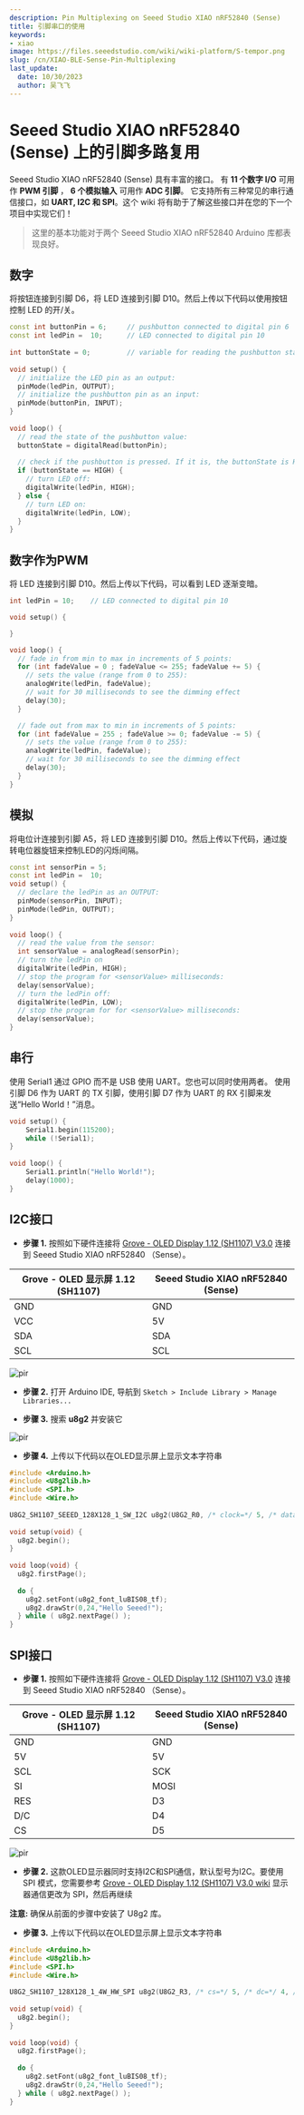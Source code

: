 ```yaml
---
description: Pin Multiplexing on Seeed Studio XIAO nRF52840 (Sense)
title: 引脚串口的使用
keywords:
- xiao
image: https://files.seeedstudio.com/wiki/wiki-platform/S-tempor.png
slug: /cn/XIAO-BLE-Sense-Pin-Multiplexing
last_update:
  date: 10/30/2023
  author: 吴飞飞
---
```


# Seeed Studio XIAO nRF52840 (Sense) 上的引脚多路复用

Seeed Studio XIAO nRF52840 (Sense) 具有丰富的接口。 有 **11 个数字 I/O** 可用作 **PWM 引脚** ， **6 个模拟输入** 可用作 **ADC 引脚**。 它支持所有三种常见的串行通信接口，如 **UART, I2C 和 SPI**。这个 wiki 将有助于了解这些接口并在您的下一个项目中实现它们！

> 这里的基本功能对于两个 Seeed Studio XIAO nRF52840 Arduino 库都表现良好。

## 数字

将按钮连接到引脚 D6，将 LED 连接到引脚 D10。然后上传以下代码以使用按钮控制 LED 的开/关。

```cpp
const int buttonPin = 6;     // pushbutton connected to digital pin 6
const int ledPin =  10;      // LED connected to digital pin 10
 
int buttonState = 0;         // variable for reading the pushbutton status
 
void setup() {
  // initialize the LED pin as an output:
  pinMode(ledPin, OUTPUT);
  // initialize the pushbutton pin as an input:
  pinMode(buttonPin, INPUT);
}
 
void loop() {
  // read the state of the pushbutton value:
  buttonState = digitalRead(buttonPin);
 
  // check if the pushbutton is pressed. If it is, the buttonState is HIGH:
  if (buttonState == HIGH) {
    // turn LED off:
    digitalWrite(ledPin, HIGH);
  } else {
    // turn LED on:
    digitalWrite(ledPin, LOW);
  }
}
```

## 数字作为PWM

将 LED 连接到引脚 D10。然后上传以下代码，可以看到 LED 逐渐变暗。

```cpp
int ledPin = 10;    // LED connected to digital pin 10

void setup() {

}

void loop() {
  // fade in from min to max in increments of 5 points:
  for (int fadeValue = 0 ; fadeValue <= 255; fadeValue += 5) {
    // sets the value (range from 0 to 255):
    analogWrite(ledPin, fadeValue);
    // wait for 30 milliseconds to see the dimming effect
    delay(30);
  }

  // fade out from max to min in increments of 5 points:
  for (int fadeValue = 255 ; fadeValue >= 0; fadeValue -= 5) {
    // sets the value (range from 0 to 255):
    analogWrite(ledPin, fadeValue);
    // wait for 30 milliseconds to see the dimming effect
    delay(30);
  }
}
```

## 模拟

将电位计连接到引脚 A5，将 LED 连接到引脚 D10。然后上传以下代码，通过旋转电位器旋钮来控制LED的闪烁间隔。

```cpp
const int sensorPin = 5;
const int ledPin =  10; 
void setup() {
  // declare the ledPin as an OUTPUT:
  pinMode(sensorPin, INPUT);
  pinMode(ledPin, OUTPUT);
}
 
void loop() {
  // read the value from the sensor:
  int sensorValue = analogRead(sensorPin);
  // turn the ledPin on
  digitalWrite(ledPin, HIGH);
  // stop the program for <sensorValue> milliseconds:
  delay(sensorValue);
  // turn the ledPin off:
  digitalWrite(ledPin, LOW);
  // stop the program for for <sensorValue> milliseconds:
  delay(sensorValue);
}
```

## 串行
使用 Serial1 通过 GPIO 而不是 USB 使用 UART。您也可以同时使用两者。 使用引脚 D6 作为 UART 的 TX 引脚，使用引脚 D7 作为 UART 的 RX 引脚来发送“Hello World！”消息。

```cpp
void setup() {
    Serial1.begin(115200);
    while (!Serial1);
}
 
void loop() {
    Serial1.println("Hello World!");
    delay(1000);
}
```

## I2C接口

- **步骤 1.** 按照如下硬件连接将 [Grove - OLED Display 1.12 (SH1107) V3.0](https://www.seeedstudio.com/Grove-OLED-Display-1-12-SH1107-V3-0-p-5011.html) 连接到 Seeed Studio XIAO nRF52840 （Sense）。

|  Grove - OLED 显示屏 1.12 (SH1107) |  Seeed Studio XIAO nRF52840 (Sense) |
|-----------|-----------|
| GND       | GND       |
| VCC       | 5V        |
| SDA       | SDA       | 
| SCL       | SCL       |

<p style={{textAlign: 'center'}}><img src="https://files.seeedstudio.com/wiki/XIAO-BLE/OLED-I2C-2.png" alt="pir" width={1000} height="auto" /></p>


- **步骤 2.** 打开 Arduino IDE, 导航到 `Sketch > Include Library > Manage Libraries...`

- **步骤 3.** 搜索 **u8g2** 并安装它

<p style={{textAlign: 'center'}}><img src="https://files.seeedstudio.com/wiki/XIAO-BLE/u8g2-install.png" alt="pir" width={600} height="auto" /></p>


- **步骤 4.** 上传以下代码以在OLED显示屏上显示文本字符串

```cpp
#include <Arduino.h>
#include <U8g2lib.h>
#include <SPI.h>
#include <Wire.h>
 
U8G2_SH1107_SEEED_128X128_1_SW_I2C u8g2(U8G2_R0, /* clock=*/ 5, /* data=*/ 4, /* reset=*/ U8X8_PIN_NONE);
 
void setup(void) {
  u8g2.begin();
}
 
void loop(void) {
  u8g2.firstPage();
 
  do {
    u8g2.setFont(u8g2_font_luBIS08_tf);
    u8g2.drawStr(0,24,"Hello Seeed!");
  } while ( u8g2.nextPage() );
}
```

## SPI接口

- **步骤 1.** 按照如下硬件连接将 [Grove - OLED Display 1.12 (SH1107) V3.0](https://www.seeedstudio.com/Grove-OLED-Display-1-12-SH1107-V3-0-p-5011.html) 连接到 Seeed Studio XIAO nRF52840 （Sense）。

| Grove - OLED 显示屏 1.12 (SH1107) | Seeed Studio XIAO nRF52840 (Sense) |
|-----------|------------|
| GND        | GND       |
| 5V         | 5V        |
| SCL        | SCK       | 
| SI         | MOSI      |
| RES        | D3        |
| D/C        | D4        |
| CS         | D5        |

<p style={{textAlign: 'center'}}><img src="https://files.seeedstudio.com/wiki/XIAO-BLE/OLED-SPI.png" alt="pir" width={1000} height="auto" /></p>


- **步骤 2.** 这款OLED显示器同时支持I2C和SPI通信，默认型号为I2C。要使用 SPI 模式，您需要参考 [Grove - OLED Display 1.12 (SH1107) V3.0 wiki](https://wiki.seeedstudio.com/Grove-OLED-Display-1.12-SH1107_V3.0/#software-i2c) 显示器通信更改为 SPI，然后再继续
  
**注意:** 确保从前面的步骤中安装了 U8g2 库。

- **步骤 3.** 上传以下代码以在OLED显示屏上显示文本字符串

```cpp
#include <Arduino.h>
#include <U8g2lib.h>
#include <SPI.h>
#include <Wire.h>
 
U8G2_SH1107_128X128_1_4W_HW_SPI u8g2(U8G2_R3, /* cs=*/ 5, /* dc=*/ 4, /* reset=*/ 3);
 
void setup(void) {
  u8g2.begin();
}
 
void loop(void) {
  u8g2.firstPage();
 
  do {
    u8g2.setFont(u8g2_font_luBIS08_tf);
    u8g2.drawStr(0,24,"Hello Seeed!");
  } while ( u8g2.nextPage() );
}
```
